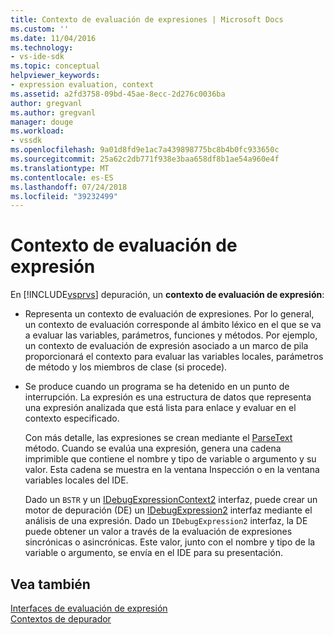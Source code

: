 ```yaml
---
title: Contexto de evaluación de expresiones | Microsoft Docs
ms.custom: ''
ms.date: 11/04/2016
ms.technology:
- vs-ide-sdk
ms.topic: conceptual
helpviewer_keywords:
- expression evaluation, context
ms.assetid: a2fd3758-09bd-45ae-8ecc-2d276c0036ba
author: gregvanl
ms.author: gregvanl
manager: douge
ms.workload:
- vssdk
ms.openlocfilehash: 9a01d8fd9e1ac7a439898775bc8b4b0fc933650c
ms.sourcegitcommit: 25a62c2db771f938e3baa658df8b1ae54a960e4f
ms.translationtype: MT
ms.contentlocale: es-ES
ms.lasthandoff: 07/24/2018
ms.locfileid: "39232499"
---
```

# <a name="expression-evaluation-context"></a>Contexto de evaluación de expresión
En [!INCLUDE[vsprvs](../../code-quality/includes/vsprvs_md.md)] depuración, un **contexto de evaluación de expresión**:  
  
-   Representa un contexto de evaluación de expresiones. Por lo general, un contexto de evaluación corresponde al ámbito léxico en el que se va a evaluar las variables, parámetros, funciones y métodos. Por ejemplo, un contexto de evaluación de expresión asociado a un marco de pila proporcionará el contexto para evaluar las variables locales, parámetros de método y los miembros de clase (si procede).  
  
-   Se produce cuando un programa se ha detenido en un punto de interrupción. La expresión es una estructura de datos que representa una expresión analizada que está lista para enlace y evaluar en el contexto especificado.  
  
     Con más detalle, las expresiones se crean mediante el [ParseText](../../extensibility/debugger/reference/idebugexpressioncontext2-parsetext.md) método. Cuando se evalúa una expresión, genera una cadena imprimible que contiene el nombre y tipo de variable o argumento y su valor. Esta cadena se muestra en la ventana Inspección o en la ventana variables locales del IDE.  
  
     Dado un `BSTR` y un [IDebugExpressionContext2](../../extensibility/debugger/reference/idebugexpressioncontext2.md) interfaz, puede crear un motor de depuración (DE) un [IDebugExpression2](../../extensibility/debugger/reference/idebugexpression2.md) interfaz mediante el análisis de una expresión. Dado un `IDebugExpression2` interfaz, la DE puede obtener un valor a través de la evaluación de expresiones sincrónicas o asincrónicas. Este valor, junto con el nombre y tipo de la variable o argumento, se envía en el IDE para su presentación.  
  
## <a name="see-also"></a>Vea también  
 [Interfaces de evaluación de expresión](../../extensibility/debugger/reference/expression-evaluation-interfaces.md)   
 [Contextos de depurador](../../extensibility/debugger/debugger-contexts.md)